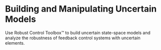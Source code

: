 # **Building and Manipulating Uncertain Models**

Use Robust Control Toolbox™ to build uncertain state-space models and analyze the robustness of feedback control systems with uncertain elements.

